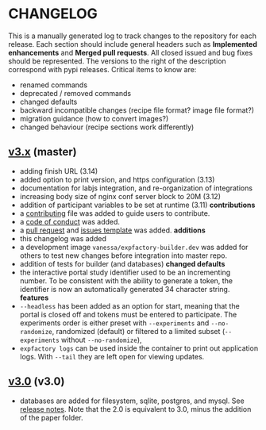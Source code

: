 # CHANGELOG

This is a manually generated log to track changes to the repository for each release. 
Each section should include general headers such as **Implemented enhancements** 
and **Merged pull requests**. All closed issued and bug fixes should be 
represented. The versions to the right of the description correspond with pypi releases.
Critical items to know are:

 - renamed commands
 - deprecated / removed commands
 - changed defaults
 - backward incompatible changes (recipe file format? image file format?)
 - migration guidance (how to convert images?)
 - changed behaviour (recipe sections work differently)


## [v3.x](https://github.com/expfactory/expfactory/tree/master) (master)
 - adding finish URL (3.14)
 - added option to print version, and https configuration (3.13)
 - documentation for labjs integration, and re-organization of integrations
 - increasing body size of nginx conf server block to 20M (3.12)
 - addition of participant variables to be set at runtime (3.11)
**contributions**
 - a [contributing](.github/CONTRIBUTING.md) file was added to guide users to contribute.
 - a [code of conduct](.github/CODE_OF_CONDUCT.md) was added.
 - a [pull request](.github/PULL_REQUEST_TEMPLATE.md) and [issues template](.github/ISSUE_TEMPLATE.md) was added.
**additions**
 - this changelog was added
 - a development image `vanessa/expfactory-builder.dev` was added for others to test new changes before integration into master repo.
 - addition of tests for builder (and databases)
**changed defaults**
 - the interactive portal study identifier used to be an incrementing number. To be consistent with the ability to generate a token, the identifier is now an automatically generated 34 character string.
**features**
 - `--headless` has been added as an option for start, meaning that the portal is closed off and tokens must be entered to participate. The experiments order is either preset with `--experiments` and `--no-randomize`, randomized (default) or filtered to a limited subset (`--experiments` without `--no-randomize`),
 - `expfactory logs` can be used inside the container to print out application logs. With `--tail` they are left open for viewing updates.

## [v3.0](https://github.com/expfactory/expfactory/releases/tag/v3.0) (v3.0)

 - databases are added for filesystem, sqlite, postgres, and mysql. See [release notes](https://vsoch.github.io/2017/expfactory-beta/). Note that the 2.0 is equivalent to 3.0, minus the addition of the paper folder.

